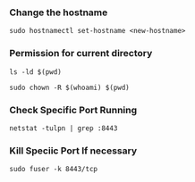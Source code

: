 ### Change the hostname
```
sudo hostnamectl set-hostname <new-hostname>
```

### Permission for  current directory
```
ls -ld $(pwd)
```
```
sudo chown -R $(whoami) $(pwd)
```
### Check Specific Port Running
```
netstat -tulpn | grep :8443
```
### Kill Speciic Port If necessary
```
sudo fuser -k 8443/tcp
```
